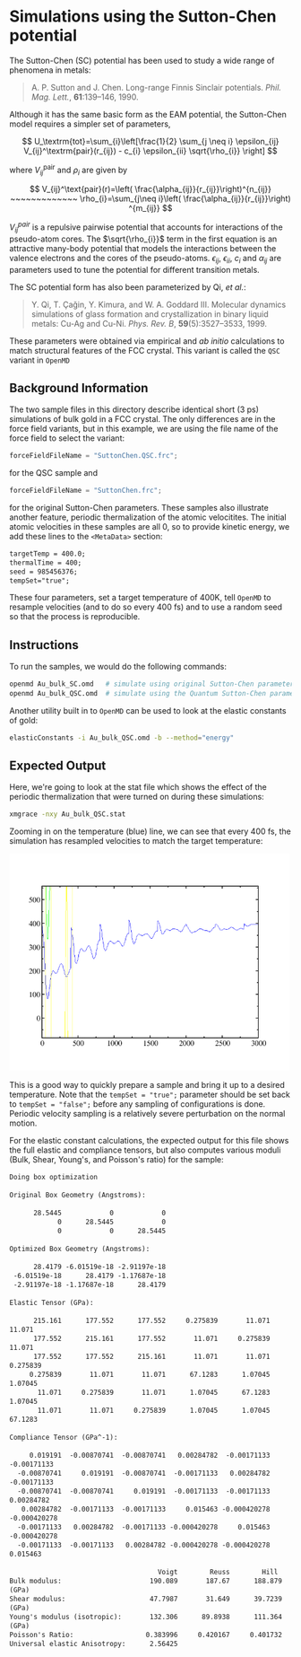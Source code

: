 # Simulations using the Sutton-Chen potential
 
The Sutton-Chen (SC) potential has been used to
study a wide range of phenomena in metals: 

> A. P. Sutton and J. Chen. Long-range Finnis Sinclair potentials. *Phil. Mag. Lett.*, **61**:139–146, 1990.
 
Although it has the same basic form as the EAM potential, 
the Sutton-Chen model requires a simpler set of parameters,

$$
U_\textrm{tot}=\sum_{i}\left[\frac{1}{2} \sum_{j \neq i} \epsilon_{ij} V_{ij}^\textrm{pair}(r_{ij}) - c_{i} \epsilon_{ii} \sqrt{\rho_{i}} \right]
$$

where $V_{ij}^\text{pair}$ and $\rho_{i}$ are given by 

$$
V_{ij}^\text{pair}(r)=\left(
\frac{\alpha_{ij}}{r_{ij}}\right)^{n_{ij}} ~~~~~~~~~~~~~ \rho_{i}=\sum_{j\neq i}\left(
\frac{\alpha_{ij}}{r_{ij}}\right) ^{m_{ij}}
$$

$V_{ij}^{pair}$ is a repulsive pairwise potential that accounts for
interactions of the pseudo-atom cores.  The $\sqrt{\rho_{i}}$ term in
the first equation is an attractive many-body potential that models
the interactions between the valence electrons and the cores of the
pseudo-atoms.  $\epsilon_{ij}$, $\epsilon_{ii}$, $c_i$ and
$\alpha_{ij}$ are parameters used to tune the potential for different
transition metals.

The SC potential form has also been parameterized by Qi, *et
al.*:

> Y. Qi, T. &Ccedil;aǧin, Y. Kimura, and W. A. Goddard III. Molecular dynamics simulations of glass formation and crystallization in binary liquid metals: Cu-Ag and Cu-Ni. *Phys. Rev. B*, **59**(5):3527–3533, 1999.

These parameters were obtained via empirical and *ab initio* 
calculations to match structural features of the FCC crystal.  This variant is called the `QSC` variant in `OpenMD` 

## Background Information

The two sample files in this directory describe identical short (3 ps) simulations of bulk gold in a FCC crystal.  The only differences are in the force field variants, but in this example, we are using the file name of the force field to select the variant:

```C++
forceFieldFileName = "SuttonChen.QSC.frc";
```
for the QSC sample and 
```C++
forceFieldFileName = "SuttonChen.frc";
```
for the original Sutton-Chen parameters. These samples also illustrate another feature, periodic thermalization of the atomic velocitites. The initial atomic velocities in these samples are all 0, so to provide kinetic energy, we add these lines to the `<MetaData>` section:

```
targetTemp = 400.0;
thermalTime = 400;
seed = 985456376;
tempSet="true";
```
These four parameters, set a target temperature of 400K, tell `OpenMD` to resample velocities (and to do so every 400 fs) and to use a random seed so that the process is reproducible.

## Instructions

To run the samples, we would do the following commands:
```bash
openmd Au_bulk_SC.omd   # simulate using original Sutton-Chen parameters
openmd Au_bulk_QSC.omd  # simulate using the Quantum Sutton-Chen parameters
```

Another utility built in to `OpenMD` can be used to look at the elastic constants of gold:

```bash
elasticConstants -i Au_bulk_QSC.omd -b --method="energy"
```

## Expected Output

Here, we're going to look at the stat file which shows the effect of the periodic thermalization that were turned on during these simulations:

```bash
xmgrace -nxy Au_bulk_QSC.stat
```
Zooming in on the temperature (blue) line, we can see that every 400 fs, the simulation has resampled velocities to match the target temperature:

<img src="../../figures/Au_bulk_QSC.png" alt="image" width="500" height="auto">

This is a good way to quickly prepare a sample and bring it up to a desired temperature. Note that the `tempSet = "true";` parameter should be set back to `tempSet = "false";` before any sampling of configurations is done.  Periodic velocity sampling is a relatively severe perturbation on the normal motion.


For the elastic constant calculations, the expected output for this file shows the full elastic and compliance tensors, but also computes various moduli (Bulk, Shear, Young's, and Poisson's ratio) for the sample:
```
Doing box optimization

Original Box Geometry (Angstroms):

      28.5445            0            0 
            0      28.5445            0 
            0            0      28.5445 

Optimized Box Geometry (Angstroms):

      28.4179 -6.01519e-18 -2.91197e-18 
 -6.01519e-18      28.4179 -1.17687e-18 
 -2.91197e-18 -1.17687e-18      28.4179 

Elastic Tensor (GPa):

      215.161      177.552      177.552     0.275839       11.071       11.071
      177.552      215.161      177.552       11.071     0.275839       11.071
      177.552      177.552      215.161       11.071       11.071     0.275839
     0.275839       11.071       11.071      67.1283      1.07045      1.07045
       11.071     0.275839       11.071      1.07045      67.1283      1.07045
       11.071       11.071     0.275839      1.07045      1.07045      67.1283

Compliance Tensor (GPa^-1):

     0.019191  -0.00870741  -0.00870741   0.00284782  -0.00171133  -0.00171133
  -0.00870741     0.019191  -0.00870741  -0.00171133   0.00284782  -0.00171133
  -0.00870741  -0.00870741     0.019191  -0.00171133  -0.00171133   0.00284782
   0.00284782  -0.00171133  -0.00171133     0.015463 -0.000420278 -0.000420278
  -0.00171133   0.00284782  -0.00171133 -0.000420278     0.015463 -0.000420278
  -0.00171133  -0.00171133   0.00284782 -0.000420278 -0.000420278     0.015463

                                     Voigt        Reuss        Hill
Bulk modulus:                      190.089       187.67      188.879 (GPa)
Shear modulus:                     47.7987       31.649      39.7239 (GPa)
Young's modulus (isotropic):       132.306      89.8938      111.364 (GPa)
Poisson's Ratio:                  0.383996     0.420167     0.401732
Universal elastic Anisotropy:      2.56425
```
